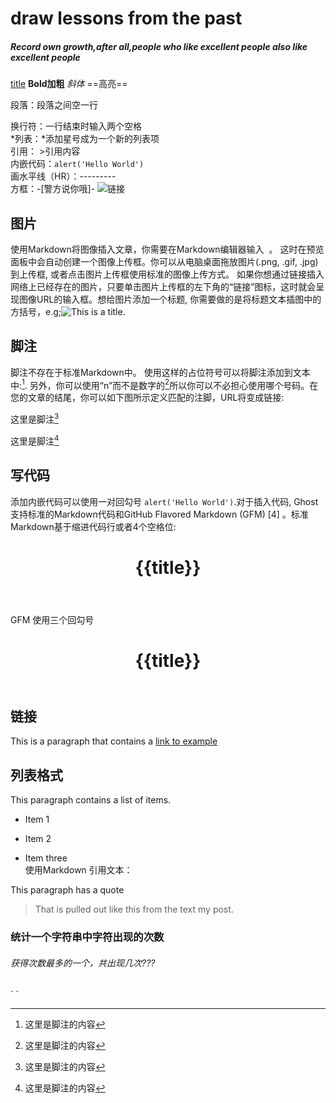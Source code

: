 # draw lessons from the past 
##### Record own growth,after all,people who like excellent people also like excellent people
[title](URL)
**Bold加粗**
*斜体*
==高亮==

段落：段落之间空一行

换行符：一行结束时输入两个空格  
*列表：*添加星号成为一个新的列表项  
引用： >引用内容  
内嵌代码：`alert('Hello World')`  
画水平线（HR）：---------  
方框：-[警方说你哦]-  ![链接]()  

## 图片  
使用Markdown将图像插入文章，你需要在Markdown编辑器输入 ![]() 。 这时在预览面板中会自动创建一个图像上传框。你可以从电脑桌面拖放图片(.png, .gif, .jpg)到上传框, 或者点击图片上传框使用标准的图像上传方式。 如果你想通过链接插入网络上已经存在的图片，只要单击图片上传框的左下角的“链接”图标，这时就会呈现图像URL的输入框。想给图片添加一个标题, 你需要做的是将标题文本插图中的方括号，e.g;![This is a title]().
## 脚注
脚注不存在于标准Markdown中。
使用这样的占位符号可以将脚注添加到文本中:[^1]. 另外，你可以使用“n”而不是数字的[^n]所以你可以不必担心使用哪个号码。在您的文章的结尾，你可以如下图所示定义匹配的注脚，URL将变成链接:  

这里是脚注[^1]
[^1]: 这里是脚注的内容
 
这里是脚注[^n]
[^n]: 这里是脚注的内容
## 写代码  
添加内嵌代码可以使用一对回勾号 `alert('Hello World')`.对于插入代码, Ghost支持标准的Markdown代码和GitHub Flavored Markdown (GFM) [4]  。标准Markdown基于缩进代码行或者4个空格位:

   <header>    
   <h1>{{title}}</h1>
   </header>
GFM 使用三个回勾号  
<header>
    <h1>{{title}}</h1>
</header>
  
## 链接

This is a paragraph that contains a [link to example]()  
## 列表格式

This paragraph contains a list of items.
 
* Item 1
 
* Item 2
 
* Item three  
使用Markdown 引用文本：  

This paragraph has a quote
 
> That is pulled out like this
from the text my post.

### 统计一个字符串中字符出现的次数
###### 获得次数最多的一个，共出现几次???
` <script>  
    var str = "HelloWorld";   
 
    var dect = [];   //用字典的方式定义空的对象  
 
    for(var i=0; i<str.length; i++){  
 
      if(dect[str[i]] === undefined){
   
         dict[str[i]] = 1;
     
       }else{
   
         dict[str[i]] += 1;
     
       }
     }
 </script>`  
